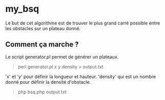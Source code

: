 # my_bsq

Le but de cet algorithme est de trouver le plus grand carré possible entre les obstacles sur un plateau donné.

## Comment ça marche ?

Le script generator.pl permet de générer un plateaux.

> perl generator.pl x y density > output.txt

'x' et 'y' pour définir la longueur et hauteur.
'density' qui est un nombre donné pour définir la densité d'obstacle.

> php bsq.php output.txt